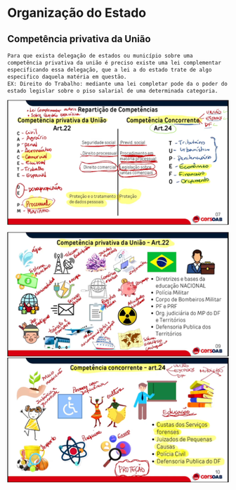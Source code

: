 # Organização do Estado
## Competência privativa da União 
```
Para que exista delegação de estados ou município sobre uma competência privativa da união é preciso existe uma lei complementar especificando essa delegação, que a lei a do estado trate de algo especifico daquela matéria em questão.
EX: Direito do Trabalho: mediante uma lei completar pode da o poder do estado legislar sobre o piso salarial de uma determinada categoria.
```
![Competencia Privativa x Concorrente](img/compPrivativaConcorrente.png)

![Competencia Privativa](img/comp02.png)
![Competencia Concorrente](img/compConcorrent.png)